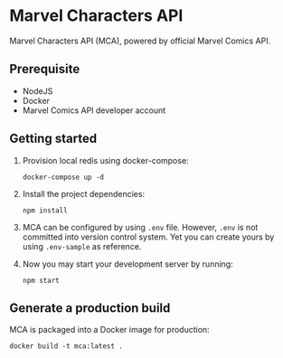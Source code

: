 # Marvel Characters API

Marvel Characters API (MCA), powered by official Marvel Comics API.

## Prerequisite

- NodeJS
- Docker
- Marvel Comics API developer account

## Getting started

1. Provision local redis using docker-compose:
   
   ```shell
   docker-compose up -d
   ```

2. Install the project dependencies:

    ```shell
    npm install
    ```

3. MCA can be configured by using `.env` file. However, `.env` is not committed into version control system. Yet you can
   create yours by using `.env-sample` as reference.


4. Now you may start your development server by running:

    ```shell
    npm start
    ```

## Generate a production build

MCA is packaged into a Docker image for production:

```shell
docker build -t mca:latest .
```